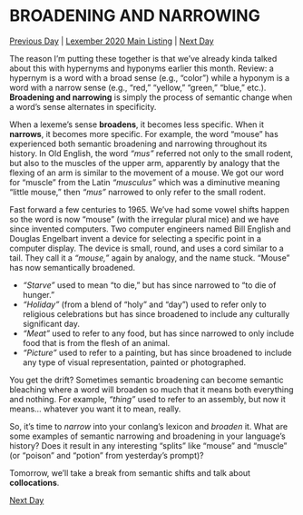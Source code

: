 # BROADENING AND NARROWING
[Previous Day](26) | [Lexember 2020 Main Listing](../../toc_lex21) | [Next Day](28)

The reason I’m putting these together is that we’ve already kinda talked about this with hypernyms and hyponyms earlier this month. Review: a hypernym is a word with a broad sense (e.g., “color”) while a hyponym is a word with a narrow sense (e.g., “red,” “yellow,” “green,” “blue,” etc.). **Broadening and narrowing** is simply the process of semantic change when a word’s sense alternates in specificity.

When a lexeme’s sense **broadens**, it becomes less specific. When it **narrows**, it becomes more specific. For example, the word “mouse” has experienced both semantic broadening and narrowing throughout its history. In Old English, the word _“mus”_ referred not only to the small rodent, but also to the muscles of the upper arm, apparently by analogy that the flexing of an arm is similar to the movement of a mouse. We got our word for “muscle” from the Latin _“musculus”_ which was a diminutive meaning “little mouse,” then _“mus”_ narrowed to only refer to the small rodent.

Fast forward a few centuries to 1965. We’ve had some vowel shifts happen so the word is now “mouse” (with the irregular plural mice) and we have since invented computers. Two computer engineers named Bill English and Douglas Engelbart invent a device for selecting a specific point in a computer display. The device is small, round, and uses a cord similar to a tail. They call it a _“mouse,”_ again by analogy, and the name stuck. “Mouse” has now semantically broadened.

+ _“Starve”_ used to mean “to die,” but has since narrowed to “to die of hunger.”
+ _“Holiday”_ (from a blend of “holy” and “day”) used to refer only to religious celebrations but has since broadened to include any culturally significant day.
+ _“Meat”_ used to refer to any food, but has since narrowed to only include food that is from the flesh of an animal.
+ _“Picture”_ used to refer to a painting, but has since broadened to include any type of visual representation, painted or photographed.

You get the drift? Sometimes semantic broadening can become semantic bleaching where a word will broaden so much that it means both everything and nothing. For example, _“thing”_ used to refer to an assembly, but now it means… whatever you want it to mean, really.

So, it’s time to _narrow_ into your conlang’s lexicon and _broaden_ it. What are some examples of semantic narrowing and broadening in your language’s history? Does it result in any interesting “splits” like “mouse” and “muscle” (or “poison” and “potion” from yesterday’s prompt)?

Tomorrow, we’ll take a break from semantic shifts and talk about **collocations**.

[Next Day](28)
